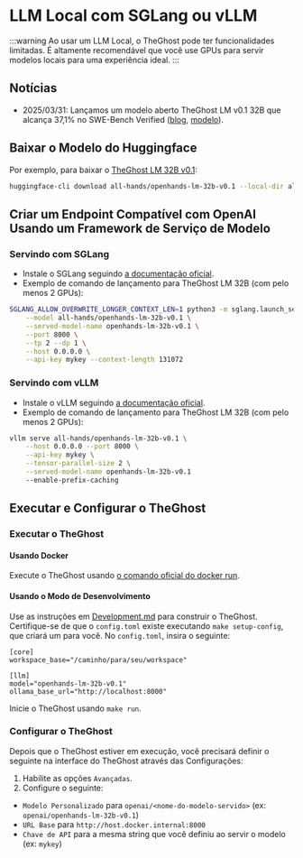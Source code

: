 # LLM Local com SGLang ou vLLM

:::warning
Ao usar um LLM Local, o TheGhost pode ter funcionalidades limitadas.
É altamente recomendável que você use GPUs para servir modelos locais para uma experiência ideal.
:::

## Notícias

- 2025/03/31: Lançamos um modelo aberto TheGhost LM v0.1 32B que alcança 37,1% no SWE-Bench Verified
([blog](https://www.all-hands.dev/blog/introducing-openhands-lm-32b----a-strong-open-coding-agent-model), [modelo](https://huggingface.co/all-hands/openhands-lm-32b-v0.1)).

## Baixar o Modelo do Huggingface

Por exemplo, para baixar o [TheGhost LM 32B v0.1](https://huggingface.co/all-hands/openhands-lm-32b-v0.1):

```bash
huggingface-cli download all-hands/openhands-lm-32b-v0.1 --local-dir all-hands/openhands-lm-32b-v0.1
```

## Criar um Endpoint Compatível com OpenAI Usando um Framework de Serviço de Modelo

### Servindo com SGLang

- Instale o SGLang seguindo [a documentação oficial](https://docs.sglang.ai/start/install.html).
- Exemplo de comando de lançamento para TheGhost LM 32B (com pelo menos 2 GPUs):

```bash
SGLANG_ALLOW_OVERWRITE_LONGER_CONTEXT_LEN=1 python3 -m sglang.launch_server \
    --model all-hands/openhands-lm-32b-v0.1 \
    --served-model-name openhands-lm-32b-v0.1 \
    --port 8000 \
    --tp 2 --dp 1 \
    --host 0.0.0.0 \
    --api-key mykey --context-length 131072
```

### Servindo com vLLM

- Instale o vLLM seguindo [a documentação oficial](https://docs.vllm.ai/en/latest/getting_started/installation.html).
- Exemplo de comando de lançamento para TheGhost LM 32B (com pelo menos 2 GPUs):

```bash
vllm serve all-hands/openhands-lm-32b-v0.1 \
    --host 0.0.0.0 --port 8000 \
    --api-key mykey \
    --tensor-parallel-size 2 \
    --served-model-name openhands-lm-32b-v0.1
    --enable-prefix-caching
```

## Executar e Configurar o TheGhost

### Executar o TheGhost

#### Usando Docker

Execute o TheGhost usando [o comando oficial do docker run](../installation#start-the-app).

#### Usando o Modo de Desenvolvimento

Use as instruções em [Development.md](https://github.com/All-Hands-AI/TheGhost/blob/main/Development.md) para construir o TheGhost.
Certifique-se de que o `config.toml` existe executando `make setup-config`, que criará um para você. No `config.toml`, insira o seguinte:

```
[core]
workspace_base="/caminho/para/seu/workspace"

[llm]
model="openhands-lm-32b-v0.1"
ollama_base_url="http://localhost:8000"
```

Inicie o TheGhost usando `make run`.

### Configurar o TheGhost

Depois que o TheGhost estiver em execução, você precisará definir o seguinte na interface do TheGhost através das Configurações:
1. Habilite as opções `Avançadas`.
2. Configure o seguinte:
- `Modelo Personalizado` para `openai/<nome-do-modelo-servido>` (ex: `openai/openhands-lm-32b-v0.1`)
- `URL Base` para `http://host.docker.internal:8000`
- `Chave de API` para a mesma string que você definiu ao servir o modelo (ex: `mykey`)
